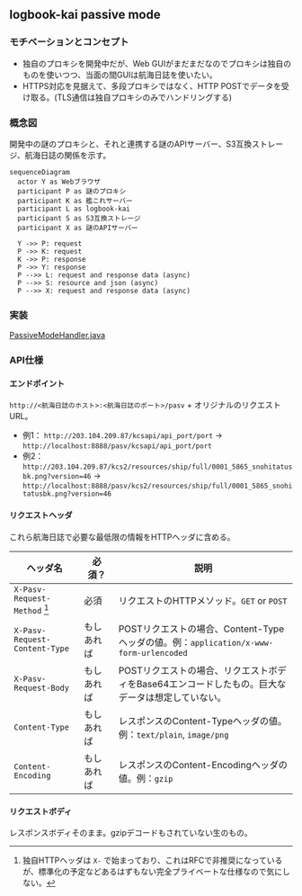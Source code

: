 ## logbook-kai passive mode

### モチベーションとコンセプト

- 独自のプロキシを開発中だが、Web GUIがまだまだなのでプロキシは独自のものを使いつつ、当面の間GUIは航海日誌を使いたい。
- HTTPS対応を見据えて、多段プロキシではなく、HTTP POSTでデータを受け取る。(TLS通信は独自プロキシのみでハンドリングする)

### 概念図

開発中の謎のプロキシと、それと連携する謎のAPIサーバー、S3互換ストレージ、航海日誌の関係を示す。

```mermaid
sequenceDiagram
  actor Y as Webブラウザ
  participant P as 謎のプロキシ
  participant K as 艦これサーバー
  participant L as logbook-kai
  participant S as S3互換ストレージ
  participant X as 謎のAPIサーバー

  Y ->> P: request
  P ->> K: request
  K ->> P: response
  P ->> Y: response
  P -->> L: request and response data (async)
  P -->> S: resource and json (async)
  P -->> X: request and response data (async)
```

### 実装

[PassiveModeHandler.java](./src/main/java/logbook/internal/proxy/PassiveModeHandler.java)

### API仕様

#### エンドポイント

`http://<航海日誌のホスト>:<航海日誌のポート>/pasv` + オリジナルのリクエストURL。

- 例1： `http://203.104.209.87/kcsapi/api_port/port` → `http://localhost:8888/pasv/kcsapi/api_port/port`
- 例2： `http://203.104.209.87/kcs2/resources/ship/full/0001_5865_snohitatusbk.png?version=46` → `http://localhost:8888/pasv/kcs2/resources/ship/full/0001_5865_snohitatusbk.png?version=46`

#### リクエストヘッダ

これら航海日誌で必要な最低限の情報をHTTPヘッダに含める。

| ヘッダ名                      | 必須？     | 説明                                                                                             |
| ----------------------------- | ---------- | ------------------------------------------------------------------------------------------------ |
| `X-Pasv-Request-Method` [^1]  | 必須       | リクエストのHTTPメソッド。`GET` or `POST`                                                        |
| `X-Pasv-Request-Content-Type` | もしあれば | POSTリクエストの場合、Content-Typeヘッダの値。例：`application/x-www-form-urlencoded`            |
| `X-Pasv-Request-Body`         | もしあれば | POSTリクエストの場合、リクエストボディをBase64エンコードしたもの。巨大なデータは想定していない。 |
| `Content-Type`                | もしあれば | レスポンスのContent-Typeヘッダの値。例：`text/plain`, `image/png`                                |
| `Content-Encoding`            | もしあれば | レスポンスのContent-Encodingヘッダの値。例：`gzip`                                               |

[^1]: 独自HTTPヘッダは `X-` で始まっており、これはRFCで非推奨になっているが、標準化の予定などあるはずもない完全プライベートな仕様なので気にしない。

#### リクエストボディ

レスポンスボディそのまま。gzipデコードもされていない生のもの。
